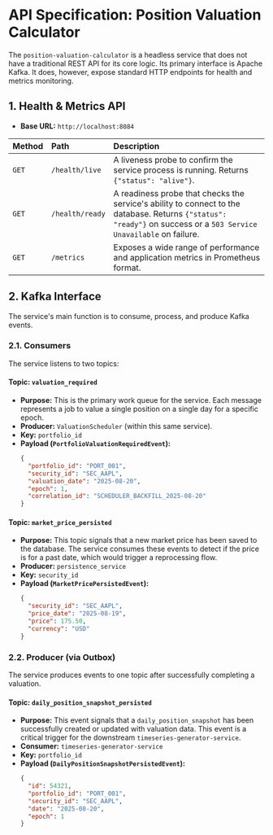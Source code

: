 # API Specification: Position Valuation Calculator

The `position-valuation-calculator` is a headless service that does not have a traditional REST API for its core logic. Its primary interface is Apache Kafka. It does, however, expose standard HTTP endpoints for health and metrics monitoring.

## 1. Health & Metrics API

* **Base URL:** `http://localhost:8084`

| Method | Path | Description |
| :--- | :--- | :--- |
| `GET` | `/health/live` | A liveness probe to confirm the service process is running. Returns `{"status": "alive"}`. |
| `GET` | `/health/ready` | A readiness probe that checks the service's ability to connect to the database. Returns `{"status": "ready"}` on success or a `503 Service Unavailable` on failure. |
| `GET` | `/metrics` | Exposes a wide range of performance and application metrics in Prometheus format. |

## 2. Kafka Interface

The service's main function is to consume, process, and produce Kafka events.

### 2.1. Consumers

The service listens to two topics:

#### Topic: `valuation_required`

* **Purpose:** This is the primary work queue for the service. Each message represents a job to value a single position on a single day for a specific epoch.
* **Producer:** `ValuationScheduler` (within this same service).
* **Key:** `portfolio_id`
* **Payload (`PortfolioValuationRequiredEvent`):**
    ```json
    {
      "portfolio_id": "PORT_001",
      "security_id": "SEC_AAPL",
      "valuation_date": "2025-08-20",
      "epoch": 1,
      "correlation_id": "SCHEDULER_BACKFILL_2025-08-20"
    }
    ```

#### Topic: `market_price_persisted`

* **Purpose:** This topic signals that a new market price has been saved to the database. The service consumes these events to detect if the price is for a past date, which would trigger a reprocessing flow.
* **Producer:** `persistence_service`
* **Key:** `security_id`
* **Payload (`MarketPricePersistedEvent`):**
    ```json
    {
      "security_id": "SEC_AAPL",
      "price_date": "2025-08-19",
      "price": 175.50,
      "currency": "USD"
    }
    ```

### 2.2. Producer (via Outbox)

The service produces events to one topic after successfully completing a valuation.

#### Topic: `daily_position_snapshot_persisted`

* **Purpose:** This event signals that a `daily_position_snapshot` has been successfully created or updated with valuation data. This event is a critical trigger for the downstream `timeseries-generator-service`.
* **Consumer:** `timeseries-generator-service`
* **Key:** `portfolio_id`
* **Payload (`DailyPositionSnapshotPersistedEvent`):**
    ```json
    {
      "id": 54321,
      "portfolio_id": "PORT_001",
      "security_id": "SEC_AAPL",
      "date": "2025-08-20",
      "epoch": 1
    }
    ```